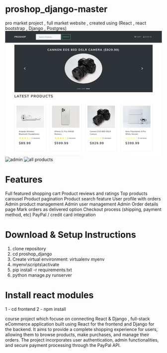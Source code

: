 # proshop_django-master
pro market project , full market website , created using (React , react bootstrap , Django , Postgres)
![home Page](static/images/proshop_django_demo.png)
![admin](2.PNG)
![all products](3.PNG)


# Features
Full featured shopping cart
Product reviews and ratings
Top products carousel
Product pagination
Product search feature
User profile with orders
Admin product management
Admin user management
Admin Order details page
Mark orders as delivered option
Checkout process (shipping, payment method, etc)
PayPal / credit card integration
# Download & Setup Instructions
1. clone repository
2.  cd proshop_django
3. Create virtual environment: virtualenv myenv
4. myenv\scripts\activate
5. pip install -r requirements.txt
6. python manage.py runserver
# Install react modules
1 - cd frontend
2 - npm install

course project which focuse on connecting React & Django , full-stack eCommerce application built using React for the frontend and Django for the backend. It aims to provide a complete shopping experience for users, allowing them to browse products, make purchases, and manage their orders. The project incorporates user authentication, admin functionalities, and secure payment processing through the PayPal API.
